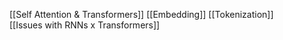 
[[Self Attention & Transformers]] 
[[Embedding]]
[[Tokenization]]  
[[Issues with RNNs x Transformers]] 